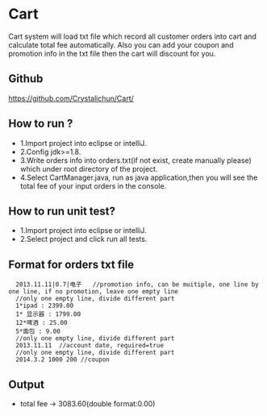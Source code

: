 # Cart
Cart system will load txt file which record all customer orders into cart and calculate total fee automatically. Also you can add your coupon and promotion info in the txt file then the cart will discount for you. 

## Github
https://github.com/Crystalichun/Cart/

## How to run ?
- 1.Import project into eclipse or intelliJ.
- 2.Config jdk>=1.8.
- 3.Write orders info into orders.txt(if not exist, create manually please) which under root directory of the project.
- 4.Select CartManager.java, run as java application,then you will see the total fee of your input orders in the console.

## How to run unit test?
- 1.Import project into eclipse or intelliJ.
- 2.Select project and click run all tests.

## Format for orders txt file
      2013.11.11|0.7|电子   //promotion info, can be muitiple, one line by one line, if no promotion, leave one empty line
      //only one empty line, divide different part
      1*ipad : 2399.00
      1* 显示器 : 1799.00
      12*啤酒 : 25.00
      5*面包 : 9.00
      //only one empty line, divide different part
      2013.11.11  //account date, required=true
      //only one empty line, divide different part
      2014.3.2 1000 200 //coupon
## Output
- total fee -> 3083.60(double format:0.00)

